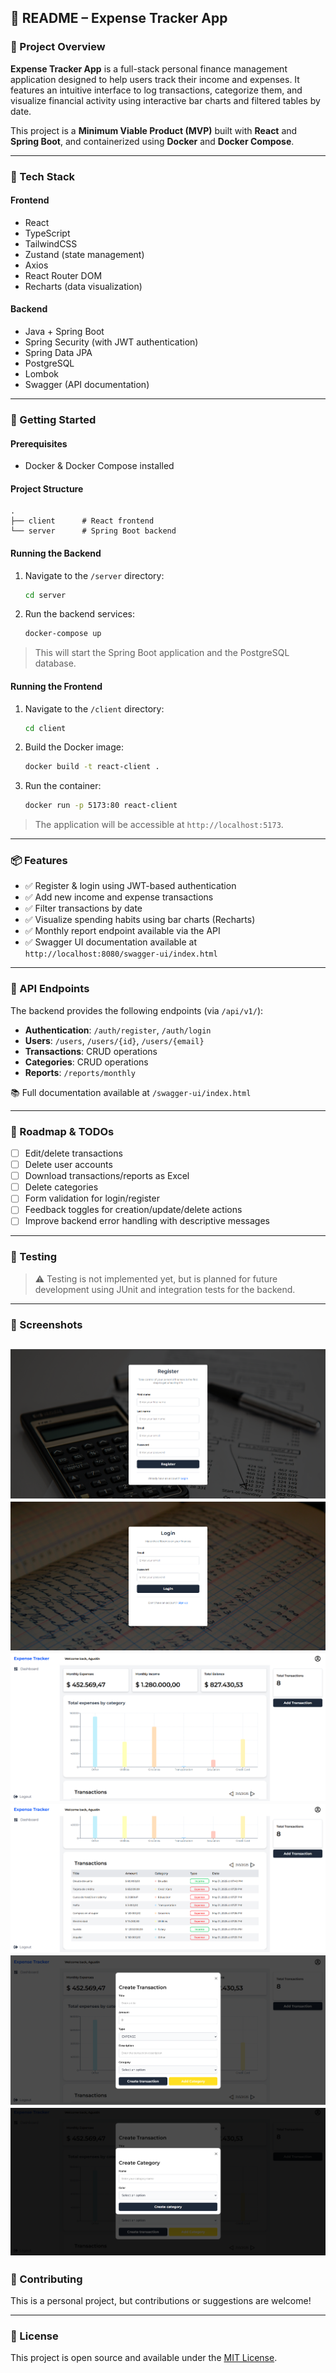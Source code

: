 ## 📘 README – Expense Tracker App

### 📌 Project Overview

**Expense Tracker App** is a full-stack personal finance management application designed to help users track their income and expenses. It features an intuitive interface to log transactions, categorize them, and visualize financial activity using interactive bar charts and filtered tables by date.

This project is a **Minimum Viable Product (MVP)** built with **React** and **Spring Boot**, and containerized using **Docker** and **Docker Compose**.

---

### 💠 Tech Stack

#### Frontend

* React
* TypeScript
* TailwindCSS
* Zustand (state management)
* Axios
* React Router DOM
* Recharts (data visualization)

#### Backend

* Java + Spring Boot
* Spring Security (with JWT authentication)
* Spring Data JPA
* PostgreSQL
* Lombok
* Swagger (API documentation)

---

### 🚀 Getting Started

#### Prerequisites

* Docker & Docker Compose installed

#### Project Structure

```
.
├── client      # React frontend
└── server      # Spring Boot backend
```

#### Running the Backend

1. Navigate to the `/server` directory:

   ```bash
   cd server
   ```
2. Run the backend services:

   ```bash
   docker-compose up
   ```

> This will start the Spring Boot application and the PostgreSQL database.

#### Running the Frontend

1. Navigate to the `/client` directory:

   ```bash
   cd client
   ```
2. Build the Docker image:

   ```bash
   docker build -t react-client .
   ```
3. Run the container:

   ```bash
   docker run -p 5173:80 react-client
   ```

> The application will be accessible at `http://localhost:5173`.

---

### 📦 Features

* ✅ Register & login using JWT-based authentication
* ✅ Add new income and expense transactions
* ✅ Filter transactions by date
* ✅ Visualize spending habits using bar charts (Recharts)
* ✅ Monthly report endpoint available via the API
* ✅ Swagger UI documentation available at `http://localhost:8080/swagger-ui/index.html`

---

### 📡 API Endpoints

The backend provides the following endpoints (via `/api/v1/`):

* **Authentication**: `/auth/register`, `/auth/login`
* **Users**: `/users`, `/users/{id}`, `/users/{email}`
* **Transactions**: CRUD operations
* **Categories**: CRUD operations
* **Reports**: `/reports/monthly`

📚 Full documentation available at `/swagger-ui/index.html`

---

### 🔧 Roadmap & TODOs

* [ ] Edit/delete transactions
* [ ] Delete user accounts
* [ ] Download transactions/reports as Excel
* [ ] Delete categories
* [ ] Form validation for login/register
* [ ] Feedback toggles for creation/update/delete actions
* [ ] Improve backend error handling with descriptive messages

---

### 🧪 Testing

> ⚠️ Testing is not implemented yet, but is planned for future development using JUnit and integration tests for the backend.

---

### 📸 Screenshots

![alt text](/images/image-5.png)
![alt text](/images/image-4.png)
![alt text](/images/image.png)
![alt text](/images/image-1.png)
![alt text](/images/image-2.png)
![alt text](/images/image-3.png)
---

### 🤝 Contributing

This is a personal project, but contributions or suggestions are welcome!

---

### 📄 License

This project is open source and available under the [MIT License](LICENSE).
